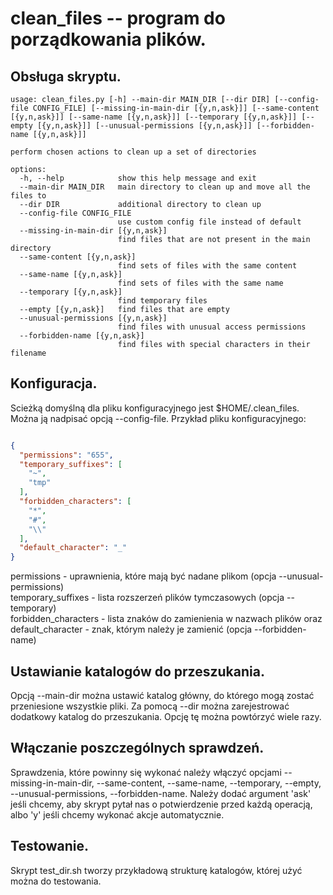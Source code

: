 # clean_files -- program do porządkowania plików.

## Obsługa skryptu.
```
usage: clean_files.py [-h] --main-dir MAIN_DIR [--dir DIR] [--config-file CONFIG_FILE] [--missing-in-main-dir [{y,n,ask}]] [--same-content [{y,n,ask}]] [--same-name [{y,n,ask}]] [--temporary [{y,n,ask}]] [--empty [{y,n,ask}]] [--unusual-permissions [{y,n,ask}]] [--forbidden-name [{y,n,ask}]]

perform chosen actions to clean up a set of directories

options:  
  -h, --help            show this help message and exit  
  --main-dir MAIN_DIR   main directory to clean up and move all the files to  
  --dir DIR             additional directory to clean up  
  --config-file CONFIG_FILE
                        use custom config file instead of default  
  --missing-in-main-dir [{y,n,ask}]
                        find files that are not present in the main directory  
  --same-content [{y,n,ask}]
                        find sets of files with the same content  
  --same-name [{y,n,ask}]
                        find sets of files with the same name  
  --temporary [{y,n,ask}]
                        find temporary files  
  --empty [{y,n,ask}]   find files that are empty  
  --unusual-permissions [{y,n,ask}]
                        find files with unusual access permissions  
  --forbidden-name [{y,n,ask}]
                        find files with special characters in their filename
```

## Konfiguracja.
Scieżką domyślną dla pliku konfiguracyjnego jest $HOME/.clean_files. Można ją nadpisać opcją --config-file.
Przykład pliku konfiguracyjnego:  
```json

{
  "permissions": "655",
  "temporary_suffixes": [
    "~",
    "tmp"
  ],
  "forbidden_characters": [
    "*",
    "#",
    "\\"
  ],
  "default_character": "_"  
}
```

permissions - uprawnienia, które mają być nadane plikom (opcja --unusual-permissions)  
temporary_suffixes - lista rozszerzeń plików tymczasowych (opcja --temporary)  
forbidden_characters - lista znaków do zamienienia w nazwach plików oraz default_character - znak, którym należy je zamienić (opcja --forbidden-name)


## Ustawianie katalogów do przeszukania.
Opcją --main-dir można ustawić katalog główny, do którego mogą zostać przeniesione wszystkie pliki.
Za pomocą --dir można zarejestrować dodatkowy katalog do przeszukania. Opcję tę można powtórzyć wiele razy.


## Włączanie poszczególnych sprawdzeń.
Sprawdzenia, które powinny się wykonać należy włączyć opcjami  --missing-in-main-dir, --same-content, --same-name, --temporary, --empty, --unusual-permissions, --forbidden-name.
Należy dodać argument 'ask' jeśli chcemy, aby skrypt pytał nas o potwierdzenie przed każdą operacją, albo 'y' jeśli chcemy wykonać akcje automatycznie.


## Testowanie.
Skrypt test_dir.sh tworzy przykładową strukturę katalogów, której użyć można do testowania.
